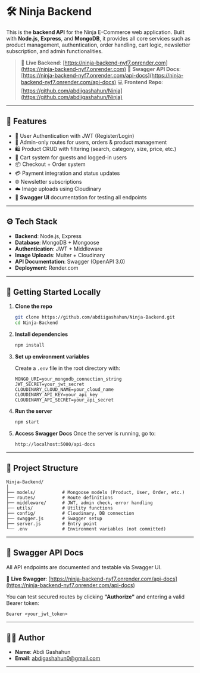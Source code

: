 

# 🛠️ Ninja Backend

This is the **backend API** for the Ninja E-Commerce web application. Built with **Node.js**, **Express**, and **MongoDB**, it provides all core services such as product management, authentication, order handling, cart logic, newsletter subscription, and admin functionalities.

> 🔗 **Live Backend**: [https://ninja-backend-nyf7.onrender.com](https://ninja-backend-nyf7.onrender.com)
> 📘 **Swagger API Docs**: [https://ninja-backend-nyf7.onrender.com/api-docs](https://ninja-backend-nyf7.onrender.com/api-docs)
> 💻 **Frontend Repo**: [https://github.com/abdiigashahun/Ninja](https://github.com/abdiigashahun/Ninja)

---

## 🚀 Features

* 🔐 User Authentication with JWT (Register/Login)
* 👤 Admin-only routes for users, orders & product management
* 🛍️ Product CRUD with filtering (search, category, size, price, etc.)
* 🛒 Cart system for guests and logged-in users
* 📦 Checkout + Order system
* 💳 Payment integration and status updates
* 🌐 Newsletter subscriptions
* ☁️ Image uploads using Cloudinary
* 📘 **Swagger UI** documentation for testing all endpoints

---

## ⚙️ Tech Stack

* **Backend**: Node.js, Express
* **Database**: MongoDB + Mongoose
* **Authentication**: JWT + Middleware
* **Image Uploads**: Multer + Cloudinary
* **API Documentation**: Swagger (OpenAPI 3.0)
* **Deployment**: Render.com

---

## 🧪 Getting Started Locally

1. **Clone the repo**

   ```bash
   git clone https://github.com/abdiigashahun/Ninja-Backend.git
   cd Ninja-Backend
   ```

2. **Install dependencies**

   ```bash
   npm install
   ```

3. **Set up environment variables**

   Create a `.env` file in the root directory with:

   ```
   MONGO_URI=your_mongodb_connection_string
   JWT_SECRET=your_jwt_secret
   CLOUDINARY_CLOUD_NAME=your_cloud_name
   CLOUDINARY_API_KEY=your_api_key
   CLOUDINARY_API_SECRET=your_api_secret
   ```

4. **Run the server**

   ```bash
   npm start
   ```

5. **Access Swagger Docs**
   Once the server is running, go to:

   ```
   http://localhost:5000/api-docs
   ```

---

## 📂 Project Structure

```
Ninja-Backend/
│
├── models/          # Mongoose models (Product, User, Order, etc.)
├── routes/          # Route definitions
├── middleware/      # JWT, admin check, error handling
├── utils/           # Utility functions
├── config/          # Cloudinary, DB connection
├── swagger.js       # Swagger setup
├── server.js        # Entry point
└── .env             # Environment variables (not committed)
```

---

## 📘 Swagger API Docs

All API endpoints are documented and testable via Swagger UI.

🔗 **Live Swagger**:
[https://ninja-backend-nyf7.onrender.com/api-docs](https://ninja-backend-nyf7.onrender.com/api-docs)

You can test secured routes by clicking **"Authorize"** and entering a valid Bearer token:

```
Bearer <your_jwt_token>
```

---

## 👨‍💻 Author

* **Name**: Abdi Gashahun
* **Email**: [abdigashahun0@gmail.com](mailto:abdigashahun0@gmail.com)

---



